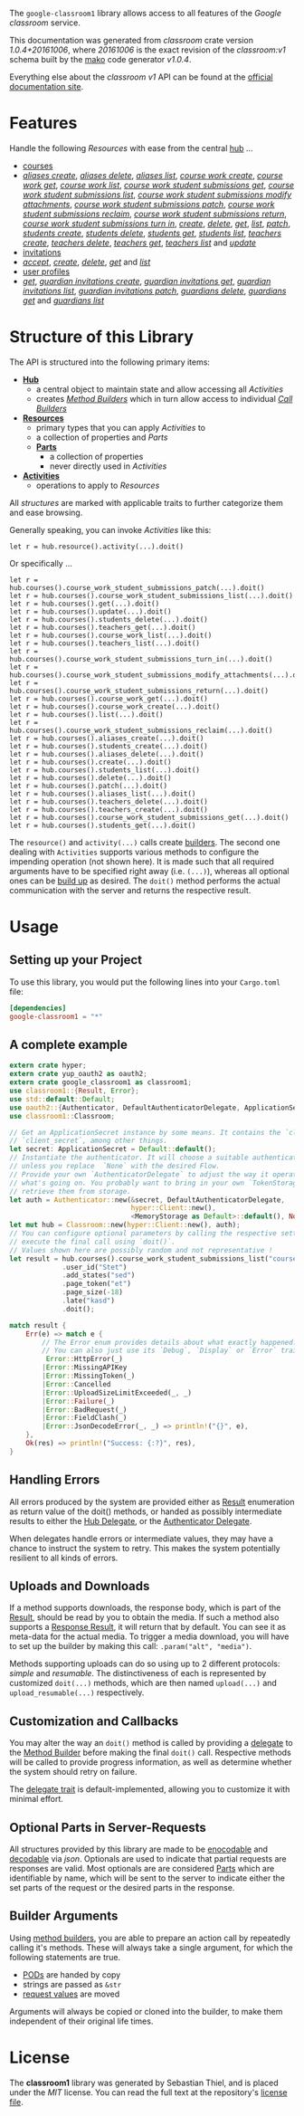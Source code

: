 <!---
DO NOT EDIT !
This file was generated automatically from 'src/mako/api/README.md.mako'
DO NOT EDIT !
-->
The `google-classroom1` library allows access to all features of the *Google classroom* service.

This documentation was generated from *classroom* crate version *1.0.4+20161006*, where *20161006* is the exact revision of the *classroom:v1* schema built by the [mako](http://www.makotemplates.org/) code generator *v1.0.4*.

Everything else about the *classroom* *v1* API can be found at the
[official documentation site](https://developers.google.com/classroom/).
# Features

Handle the following *Resources* with ease from the central [hub](https://docs.rs/google-classroom1/1.0.4+20161006/google_classroom1/struct.Classroom.html) ... 

* [courses](https://docs.rs/google-classroom1/1.0.4+20161006/google_classroom1/struct.Course.html)
 * [*aliases create*](https://docs.rs/google-classroom1/1.0.4+20161006/google_classroom1/struct.CourseAliaseCreateCall.html), [*aliases delete*](https://docs.rs/google-classroom1/1.0.4+20161006/google_classroom1/struct.CourseAliaseDeleteCall.html), [*aliases list*](https://docs.rs/google-classroom1/1.0.4+20161006/google_classroom1/struct.CourseAliaseListCall.html), [*course work create*](https://docs.rs/google-classroom1/1.0.4+20161006/google_classroom1/struct.CourseCourseWorkCreateCall.html), [*course work get*](https://docs.rs/google-classroom1/1.0.4+20161006/google_classroom1/struct.CourseCourseWorkGetCall.html), [*course work list*](https://docs.rs/google-classroom1/1.0.4+20161006/google_classroom1/struct.CourseCourseWorkListCall.html), [*course work student submissions get*](https://docs.rs/google-classroom1/1.0.4+20161006/google_classroom1/struct.CourseCourseWorkStudentSubmissionGetCall.html), [*course work student submissions list*](https://docs.rs/google-classroom1/1.0.4+20161006/google_classroom1/struct.CourseCourseWorkStudentSubmissionListCall.html), [*course work student submissions modify attachments*](https://docs.rs/google-classroom1/1.0.4+20161006/google_classroom1/struct.CourseCourseWorkStudentSubmissionModifyAttachmentCall.html), [*course work student submissions patch*](https://docs.rs/google-classroom1/1.0.4+20161006/google_classroom1/struct.CourseCourseWorkStudentSubmissionPatchCall.html), [*course work student submissions reclaim*](https://docs.rs/google-classroom1/1.0.4+20161006/google_classroom1/struct.CourseCourseWorkStudentSubmissionReclaimCall.html), [*course work student submissions return*](https://docs.rs/google-classroom1/1.0.4+20161006/google_classroom1/struct.CourseCourseWorkStudentSubmissionReturnCall.html), [*course work student submissions turn in*](https://docs.rs/google-classroom1/1.0.4+20161006/google_classroom1/struct.CourseCourseWorkStudentSubmissionTurnInCall.html), [*create*](https://docs.rs/google-classroom1/1.0.4+20161006/google_classroom1/struct.CourseCreateCall.html), [*delete*](https://docs.rs/google-classroom1/1.0.4+20161006/google_classroom1/struct.CourseDeleteCall.html), [*get*](https://docs.rs/google-classroom1/1.0.4+20161006/google_classroom1/struct.CourseGetCall.html), [*list*](https://docs.rs/google-classroom1/1.0.4+20161006/google_classroom1/struct.CourseListCall.html), [*patch*](https://docs.rs/google-classroom1/1.0.4+20161006/google_classroom1/struct.CoursePatchCall.html), [*students create*](https://docs.rs/google-classroom1/1.0.4+20161006/google_classroom1/struct.CourseStudentCreateCall.html), [*students delete*](https://docs.rs/google-classroom1/1.0.4+20161006/google_classroom1/struct.CourseStudentDeleteCall.html), [*students get*](https://docs.rs/google-classroom1/1.0.4+20161006/google_classroom1/struct.CourseStudentGetCall.html), [*students list*](https://docs.rs/google-classroom1/1.0.4+20161006/google_classroom1/struct.CourseStudentListCall.html), [*teachers create*](https://docs.rs/google-classroom1/1.0.4+20161006/google_classroom1/struct.CourseTeacherCreateCall.html), [*teachers delete*](https://docs.rs/google-classroom1/1.0.4+20161006/google_classroom1/struct.CourseTeacherDeleteCall.html), [*teachers get*](https://docs.rs/google-classroom1/1.0.4+20161006/google_classroom1/struct.CourseTeacherGetCall.html), [*teachers list*](https://docs.rs/google-classroom1/1.0.4+20161006/google_classroom1/struct.CourseTeacherListCall.html) and [*update*](https://docs.rs/google-classroom1/1.0.4+20161006/google_classroom1/struct.CourseUpdateCall.html)
* [invitations](https://docs.rs/google-classroom1/1.0.4+20161006/google_classroom1/struct.Invitation.html)
 * [*accept*](https://docs.rs/google-classroom1/1.0.4+20161006/google_classroom1/struct.InvitationAcceptCall.html), [*create*](https://docs.rs/google-classroom1/1.0.4+20161006/google_classroom1/struct.InvitationCreateCall.html), [*delete*](https://docs.rs/google-classroom1/1.0.4+20161006/google_classroom1/struct.InvitationDeleteCall.html), [*get*](https://docs.rs/google-classroom1/1.0.4+20161006/google_classroom1/struct.InvitationGetCall.html) and [*list*](https://docs.rs/google-classroom1/1.0.4+20161006/google_classroom1/struct.InvitationListCall.html)
* [user profiles](https://docs.rs/google-classroom1/1.0.4+20161006/google_classroom1/struct.UserProfile.html)
 * [*get*](https://docs.rs/google-classroom1/1.0.4+20161006/google_classroom1/struct.UserProfileGetCall.html), [*guardian invitations create*](https://docs.rs/google-classroom1/1.0.4+20161006/google_classroom1/struct.UserProfileGuardianInvitationCreateCall.html), [*guardian invitations get*](https://docs.rs/google-classroom1/1.0.4+20161006/google_classroom1/struct.UserProfileGuardianInvitationGetCall.html), [*guardian invitations list*](https://docs.rs/google-classroom1/1.0.4+20161006/google_classroom1/struct.UserProfileGuardianInvitationListCall.html), [*guardian invitations patch*](https://docs.rs/google-classroom1/1.0.4+20161006/google_classroom1/struct.UserProfileGuardianInvitationPatchCall.html), [*guardians delete*](https://docs.rs/google-classroom1/1.0.4+20161006/google_classroom1/struct.UserProfileGuardianDeleteCall.html), [*guardians get*](https://docs.rs/google-classroom1/1.0.4+20161006/google_classroom1/struct.UserProfileGuardianGetCall.html) and [*guardians list*](https://docs.rs/google-classroom1/1.0.4+20161006/google_classroom1/struct.UserProfileGuardianListCall.html)




# Structure of this Library

The API is structured into the following primary items:

* **[Hub](https://docs.rs/google-classroom1/1.0.4+20161006/google_classroom1/struct.Classroom.html)**
    * a central object to maintain state and allow accessing all *Activities*
    * creates [*Method Builders*](https://docs.rs/google-classroom1/1.0.4+20161006/google_classroom1/trait.MethodsBuilder.html) which in turn
      allow access to individual [*Call Builders*](https://docs.rs/google-classroom1/1.0.4+20161006/google_classroom1/trait.CallBuilder.html)
* **[Resources](https://docs.rs/google-classroom1/1.0.4+20161006/google_classroom1/trait.Resource.html)**
    * primary types that you can apply *Activities* to
    * a collection of properties and *Parts*
    * **[Parts](https://docs.rs/google-classroom1/1.0.4+20161006/google_classroom1/trait.Part.html)**
        * a collection of properties
        * never directly used in *Activities*
* **[Activities](https://docs.rs/google-classroom1/1.0.4+20161006/google_classroom1/trait.CallBuilder.html)**
    * operations to apply to *Resources*

All *structures* are marked with applicable traits to further categorize them and ease browsing.

Generally speaking, you can invoke *Activities* like this:

```Rust,ignore
let r = hub.resource().activity(...).doit()
```

Or specifically ...

```ignore
let r = hub.courses().course_work_student_submissions_patch(...).doit()
let r = hub.courses().course_work_student_submissions_list(...).doit()
let r = hub.courses().get(...).doit()
let r = hub.courses().update(...).doit()
let r = hub.courses().students_delete(...).doit()
let r = hub.courses().teachers_get(...).doit()
let r = hub.courses().course_work_list(...).doit()
let r = hub.courses().teachers_list(...).doit()
let r = hub.courses().course_work_student_submissions_turn_in(...).doit()
let r = hub.courses().course_work_student_submissions_modify_attachments(...).doit()
let r = hub.courses().course_work_student_submissions_return(...).doit()
let r = hub.courses().course_work_get(...).doit()
let r = hub.courses().course_work_create(...).doit()
let r = hub.courses().list(...).doit()
let r = hub.courses().course_work_student_submissions_reclaim(...).doit()
let r = hub.courses().aliases_create(...).doit()
let r = hub.courses().students_create(...).doit()
let r = hub.courses().aliases_delete(...).doit()
let r = hub.courses().create(...).doit()
let r = hub.courses().students_list(...).doit()
let r = hub.courses().delete(...).doit()
let r = hub.courses().patch(...).doit()
let r = hub.courses().aliases_list(...).doit()
let r = hub.courses().teachers_delete(...).doit()
let r = hub.courses().teachers_create(...).doit()
let r = hub.courses().course_work_student_submissions_get(...).doit()
let r = hub.courses().students_get(...).doit()
```

The `resource()` and `activity(...)` calls create [builders][builder-pattern]. The second one dealing with `Activities` 
supports various methods to configure the impending operation (not shown here). It is made such that all required arguments have to be 
specified right away (i.e. `(...)`), whereas all optional ones can be [build up][builder-pattern] as desired.
The `doit()` method performs the actual communication with the server and returns the respective result.

# Usage

## Setting up your Project

To use this library, you would put the following lines into your `Cargo.toml` file:

```toml
[dependencies]
google-classroom1 = "*"
```

## A complete example

```Rust
extern crate hyper;
extern crate yup_oauth2 as oauth2;
extern crate google_classroom1 as classroom1;
use classroom1::{Result, Error};
use std::default::Default;
use oauth2::{Authenticator, DefaultAuthenticatorDelegate, ApplicationSecret, MemoryStorage};
use classroom1::Classroom;

// Get an ApplicationSecret instance by some means. It contains the `client_id` and 
// `client_secret`, among other things.
let secret: ApplicationSecret = Default::default();
// Instantiate the authenticator. It will choose a suitable authentication flow for you, 
// unless you replace  `None` with the desired Flow.
// Provide your own `AuthenticatorDelegate` to adjust the way it operates and get feedback about 
// what's going on. You probably want to bring in your own `TokenStorage` to persist tokens and
// retrieve them from storage.
let auth = Authenticator::new(&secret, DefaultAuthenticatorDelegate,
                              hyper::Client::new(),
                              <MemoryStorage as Default>::default(), None);
let mut hub = Classroom::new(hyper::Client::new(), auth);
// You can configure optional parameters by calling the respective setters at will, and
// execute the final call using `doit()`.
// Values shown here are possibly random and not representative !
let result = hub.courses().course_work_student_submissions_list("courseId", "courseWorkId")
             .user_id("Stet")
             .add_states("sed")
             .page_token("et")
             .page_size(-18)
             .late("kasd")
             .doit();

match result {
    Err(e) => match e {
        // The Error enum provides details about what exactly happened.
        // You can also just use its `Debug`, `Display` or `Error` traits
         Error::HttpError(_)
        |Error::MissingAPIKey
        |Error::MissingToken(_)
        |Error::Cancelled
        |Error::UploadSizeLimitExceeded(_, _)
        |Error::Failure(_)
        |Error::BadRequest(_)
        |Error::FieldClash(_)
        |Error::JsonDecodeError(_, _) => println!("{}", e),
    },
    Ok(res) => println!("Success: {:?}", res),
}

```
## Handling Errors

All errors produced by the system are provided either as [Result](https://docs.rs/google-classroom1/1.0.4+20161006/google_classroom1/enum.Result.html) enumeration as return value of 
the doit() methods, or handed as possibly intermediate results to either the 
[Hub Delegate](https://docs.rs/google-classroom1/1.0.4+20161006/google_classroom1/trait.Delegate.html), or the [Authenticator Delegate](https://docs.rs/yup-oauth2/*/yup_oauth2/trait.AuthenticatorDelegate.html).

When delegates handle errors or intermediate values, they may have a chance to instruct the system to retry. This 
makes the system potentially resilient to all kinds of errors.

## Uploads and Downloads
If a method supports downloads, the response body, which is part of the [Result](https://docs.rs/google-classroom1/1.0.4+20161006/google_classroom1/enum.Result.html), should be
read by you to obtain the media.
If such a method also supports a [Response Result](https://docs.rs/google-classroom1/1.0.4+20161006/google_classroom1/trait.ResponseResult.html), it will return that by default.
You can see it as meta-data for the actual media. To trigger a media download, you will have to set up the builder by making
this call: `.param("alt", "media")`.

Methods supporting uploads can do so using up to 2 different protocols: 
*simple* and *resumable*. The distinctiveness of each is represented by customized 
`doit(...)` methods, which are then named `upload(...)` and `upload_resumable(...)` respectively.

## Customization and Callbacks

You may alter the way an `doit()` method is called by providing a [delegate](https://docs.rs/google-classroom1/1.0.4+20161006/google_classroom1/trait.Delegate.html) to the 
[Method Builder](https://docs.rs/google-classroom1/1.0.4+20161006/google_classroom1/trait.CallBuilder.html) before making the final `doit()` call. 
Respective methods will be called to provide progress information, as well as determine whether the system should 
retry on failure.

The [delegate trait](https://docs.rs/google-classroom1/1.0.4+20161006/google_classroom1/trait.Delegate.html) is default-implemented, allowing you to customize it with minimal effort.

## Optional Parts in Server-Requests

All structures provided by this library are made to be [enocodable](https://docs.rs/google-classroom1/1.0.4+20161006/google_classroom1/trait.RequestValue.html) and 
[decodable](https://docs.rs/google-classroom1/1.0.4+20161006/google_classroom1/trait.ResponseResult.html) via *json*. Optionals are used to indicate that partial requests are responses 
are valid.
Most optionals are are considered [Parts](https://docs.rs/google-classroom1/1.0.4+20161006/google_classroom1/trait.Part.html) which are identifiable by name, which will be sent to 
the server to indicate either the set parts of the request or the desired parts in the response.

## Builder Arguments

Using [method builders](https://docs.rs/google-classroom1/1.0.4+20161006/google_classroom1/trait.CallBuilder.html), you are able to prepare an action call by repeatedly calling it's methods.
These will always take a single argument, for which the following statements are true.

* [PODs][wiki-pod] are handed by copy
* strings are passed as `&str`
* [request values](https://docs.rs/google-classroom1/1.0.4+20161006/google_classroom1/trait.RequestValue.html) are moved

Arguments will always be copied or cloned into the builder, to make them independent of their original life times.

[wiki-pod]: http://en.wikipedia.org/wiki/Plain_old_data_structure
[builder-pattern]: http://en.wikipedia.org/wiki/Builder_pattern
[google-go-api]: https://github.com/google/google-api-go-client

# License
The **classroom1** library was generated by Sebastian Thiel, and is placed 
under the *MIT* license.
You can read the full text at the repository's [license file][repo-license].

[repo-license]: https://github.com/Byron/google-apis-rsblob/master/LICENSE.md
